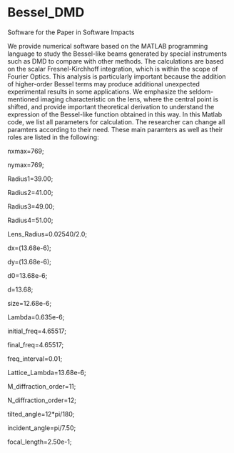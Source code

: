 # Bessel_DMD
Software for the Paper in Software Impacts

  We provide numerical software based on the MATLAB programming language to study the Bessel-like beams generated by special instruments such as DMD to compare with other methods. The calculations are based on the scalar Fresnel-Kirchhoff integration, which is within the scope of Fourier Optics. This analysis is particularly important because the addition of higher-order Bessel terms may produce additional unexpected experimental results in some applications. We emphasize the seldom-mentioned imaging characteristic on the lens, where the central point is shifted, and provide important theoretical derivation to understand the expression of the Bessel-like function obtained in this way. In this Matlab code, we list all parameters for calculation. The researcher can change all paramters according to their need. These main paramters as well as their roles are listed in the following:

nxmax=769;

nymax=769;

Radius1=39.00;

Radius2=41.00;

Radius3=49.00;

Radius4=51.00;

Lens_Radius=0.02540/2.0;

dx=(13.68e-6);

dy=(13.68e-6);

d0=13.68e-6;

d=13.68;

size=12.68e-6;

Lambda=0.635e-6;

initial_freq=4.65517;

final_freq=4.65517;

freq_interval=0.01;


Lattice_Lambda=13.68e-6;

M_diffraction_order=11;

N_diffraction_order=12;

tilted_angle=12*pi/180;

incident_angle=pi/7.50;

focal_length=2.50e-1;





  
